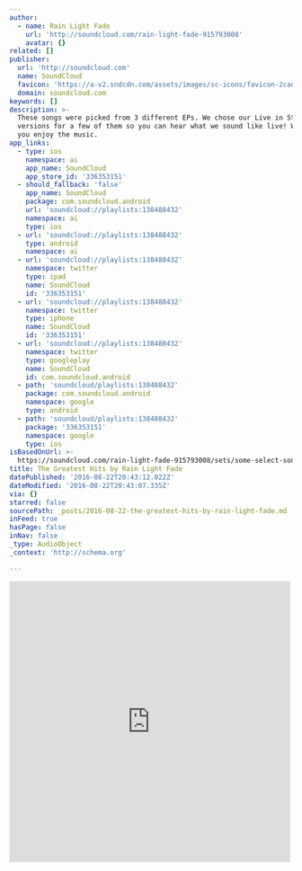 ```yaml
---
author:
  - name: Rain Light Fade
    url: 'http://soundcloud.com/rain-light-fade-915793008'
    avatar: {}
related: []
publisher:
  url: 'http://soundcloud.com'
  name: SoundCloud
  favicon: 'https://a-v2.sndcdn.com/assets/images/sc-icons/favicon-2cadd14b.ico'
  domain: soundcloud.com
keywords: []
description: >-
  These songs were picked from 3 different EPs. We chose our Live in Studio
  versions for a few of them so you can hear what we sound like live! We hope
  you enjoy the music.
app_links:
  - type: ios
    namespace: ai
    app_name: SoundCloud
    app_store_id: '336353151'
  - should_fallback: 'false'
    app_name: SoundCloud
    package: com.soundcloud.android
    url: 'soundcloud://playlists:138488432'
    namespace: ai
    type: ios
  - url: 'soundcloud://playlists:138488432'
    type: android
    namespace: ai
  - url: 'soundcloud://playlists:138488432'
    namespace: twitter
    type: ipad
    name: SoundCloud
    id: '336353151'
  - url: 'soundcloud://playlists:138488432'
    namespace: twitter
    type: iphone
    name: SoundCloud
    id: '336353151'
  - url: 'soundcloud://playlists:138488432'
    namespace: twitter
    type: googleplay
    name: SoundCloud
    id: com.soundcloud.android
  - path: 'soundcloud/playlists:138488432'
    package: com.soundcloud.android
    namespace: google
    type: android
  - path: 'soundcloud/playlists:138488432'
    package: '336353151'
    namespace: google
    type: ios
isBasedOnUrl: >-
  https://soundcloud.com/rain-light-fade-915793008/sets/some-select-songs-from-our-eps
title: The Greatest Hits by Rain Light Fade
datePublished: '2016-08-22T20:43:12.022Z'
dateModified: '2016-08-22T20:43:07.335Z'
via: {}
starred: false
sourcePath: _posts/2016-08-22-the-greatest-hits-by-rain-light-fade.md
inFeed: true
hasPage: false
inNav: false
_type: AudioObject
_context: 'http://schema.org'

---
```

<iframe src="https://cdn.embedly.com/widgets/media.html?src=https%3A%2F%2Fw.soundcloud.com%2Fplayer%2F%3Fvisual%3Dtrue%26url%3Dhttp%253A%252F%252Fapi.soundcloud.com%252Fplaylists%252F138488432%26show_artwork%3Dtrue&amp;url=https%3A%2F%2Fsoundcloud.com%2Frain-light-fade-915793008%2Fsets%2Fsome-select-songs-from-our-eps&amp;image=http%3A%2F%2Fi1.sndcdn.com%2Fartworks-000127566326-3fmnkg-t500x500.jpg&amp;key=b7d04c9b404c499eba89ee7072e1c4f7&amp;type=text%2Fhtml&amp;schema=soundcloud" width="500" height="500" scrolling="no" frameborder="0" allowfullscreen="" style=""></iframe>